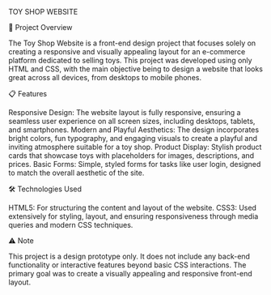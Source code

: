 TOY SHOP WEBSITE

🎨 Project Overview

The Toy Shop Website is a front-end design project that focuses solely on creating a responsive and visually appealing layout for an e-commerce platform dedicated to selling toys. 
This project was developed using only HTML and CSS, with the main objective being to design a website that looks great across all devices, from desktops to mobile phones.

📋 Features

Responsive Design: The website layout is fully responsive, ensuring a seamless user experience on all screen sizes, including desktops, tablets, and smartphones.
Modern and Playful Aesthetics: The design incorporates bright colors, fun typography, and engaging visuals to create a playful and inviting atmosphere suitable for a toy shop.
Product Display: Stylish product cards that showcase toys with placeholders for images, descriptions, and prices.
Basic Forms: Simple, styled forms for tasks like user login, designed to match the overall aesthetic of the site.

🛠️ Technologies Used

HTML5: For structuring the content and layout of the website.
CSS3: Used extensively for styling, layout, and ensuring responsiveness through media queries and modern CSS techniques.

⚠️ Note

This project is a design prototype only. It does not include any back-end functionality or interactive features beyond basic CSS interactions. 
The primary goal was to create a visually appealing and responsive front-end layout.
